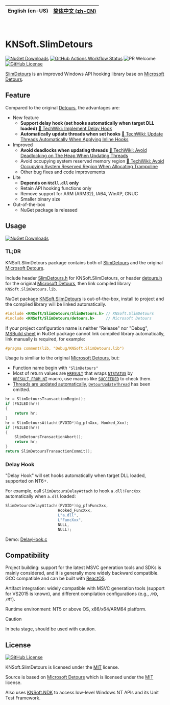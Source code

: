 | **English (en-US)** | [简体中文 (zh-CN)](https://github.com/KNSoft/KNSoft.SlimDetours/blob/main/README.zh-CN.md) |
| --- | --- |

<br>

# KNSoft.SlimDetours

[![NuGet Downloads](https://img.shields.io/nuget/dt/KNSoft.SlimDetours)](https://www.nuget.org/packages/KNSoft.SlimDetours) [![GitHub Actions Workflow Status](https://img.shields.io/github/actions/workflow/status/KNSoft/KNSoft.SlimDetours/msbuild.yml)](https://github.com/KNSoft/KNSoft.SlimDetours/actions/workflows/msbuild.yml) ![PR Welcome](https://img.shields.io/badge/PR-welcome-0688CB.svg) [![GitHub License](https://img.shields.io/github/license/KNSoft/KNSoft.SlimDetours)](https://github.com/KNSoft/KNSoft.SlimDetours/blob/main/LICENSE)

[SlimDetours](https://github.com/KNSoft/KNSoft.SlimDetours) is an improved Windows API hooking library base on [Microsoft Detours](https://github.com/microsoft/Detours).

## Feature

Compared to the original [Detours](https://github.com/microsoft/Detours), the advantages are:

- New feature
  - **Support delay hook (set hooks automatically when target DLL loaded)** [🔗 TechWiki: Implement Delay Hook](https://github.com/KNSoft/KNSoft.SlimDetours/blob/main/Docs/TechWiki/Implement%20Delay%20Hook/README.md)
  - **Automatically update threads when set hooks** [🔗 TechWiki: Update Threads Automatically When Applying Inline Hooks](https://github.com/KNSoft/KNSoft.SlimDetours/blob/main/Docs/TechWiki/Update%20Threads%20Automatically%20When%20Applying%20Inline%20Hooks/README.md)
- Improved
  - **Avoid deadlocks when updating threads** [🔗 TechWiki: Avoid Deadlocking on The Heap When Updating Threads](https://github.com/KNSoft/KNSoft.SlimDetours/blob/main/Docs/TechWiki/Avoid%20Deadlocking%20on%20The%20Heap%20When%20Updating%20Threads/README.md)
  - Avoid occupying system reserved memory region [🔗 TechWiki: Avoid Occupying System Reserved Region When Allocating Trampoline](https://github.com/KNSoft/KNSoft.SlimDetours/blob/main/Docs/TechWiki/Avoid%20Occupying%20System%20Reserved%20Region%20When%20Allocating%20Trampoline/README.md)
  - Other bug fixes and code improvements
- Lite
  - **Depends on `Ntdll.dll` only**
  - Retain API hooking functions only
  - Remove support for ARM (ARM32), IA64, WinXP, GNUC
  - Smaller binary size
- Out-of-the-box
  - NuGet package is released

## Usage

[![NuGet Downloads](https://img.shields.io/nuget/dt/KNSoft.SlimDetours)](https://www.nuget.org/packages/KNSoft.SlimDetours)

### TL;DR

KNSoft.SlimDetours package contains both of [SlimDetours](https://github.com/KNSoft/KNSoft.SlimDetours) and the original [Microsoft Detours](https://github.com/microsoft/Detours).

Include header [SlimDetours.h](https://github.com/KNSoft/KNSoft.SlimDetours/blob/main/Source/SlimDetours/SlimDetours.h) for KNSoft.SlimDetours, or header [detours.h](https://github.com/KNSoft/KNSoft.SlimDetours/blob/main/Source/Detours/src/detours.h) for the original [Microsoft Detours](https://github.com/microsoft/Detours), then link compiled library `KNSoft.SlimDetours.lib`.

NuGet package [KNSoft.SlimDetours](https://www.nuget.org/packages/KNSoft.SlimDetours) is out-of-the-box, install to project and the compiled library will be linked automatically.

```C
#include <KNSoft/SlimDetours/SlimDetours.h> // KNSoft.SlimDetours
#include <KNSoft/SlimDetours/detours.h>     // Microsoft Detours
```

If your project configuration name is neither "Release" nor "Debug", [MSBuild sheet](https://github.com/KNSoft/KNSoft.SlimDetours/blob/main/Source/KNSoft.SlimDetours.targets) in NuGet package cannot link compiled library automatically, link manually is required, for example:
```C
#pragma comment(lib, "Debug/KNSoft.SlimDetours.lib")
```

Usage is similiar to the original [Microsoft Detours](https://github.com/microsoft/Detours), but:

- Function name begin with `"SlimDetours"`
- Most of return values are [`HRESULT`](https://learn.microsoft.com/en-us/openspecs/windows_protocols/ms-erref/0642cb2f-2075-4469-918c-4441e69c548a) that wraps [`NTSTATUS`](https://learn.microsoft.com/en-us/openspecs/windows_protocols/ms-erref/87fba13e-bf06-450e-83b1-9241dc81e781) by [`HRESULT_FROM_NT`](https://learn.microsoft.com/en-us/windows/win32/api/winerror/nf-winerror-hresult_from_nt) macro, use macros like [`SUCCEEDED`](https://learn.microsoft.com/en-us/windows/win32/api/winerror/nf-winerror-succeeded) to check them.
- [Threads are updated automatically](https://github.com/KNSoft/KNSoft.SlimDetours/blob/main/Docs/TechWiki/Update%20Threads%20Automatically%20When%20Applying%20Inline%20Hooks/README.md), [`DetourUpdateThread`](https://github.com/microsoft/Detours/wiki/DetourUpdateThread) has been omitted.
```C
hr = SlimDetoursTransactionBegin();
if (FAILED(hr))
{
    return hr;
}
hr = SlimDetoursAttach((PVOID*)&g_pfnXxx, Hooked_Xxx);
if (FAILED(hr))
{
    SlimDetoursTransactionAbort();
    return hr;
}
return SlimDetoursTransactionCommit();
```

### Delay Hook

"Delay Hook" will set hooks automatically when target DLL loaded, supported on NT6+.

For example, call `SlimDetoursDelayAttach` to hook `a.dll!FuncXxx` automatically when `a.dll` loaded:
```C
SlimDetoursDelayAttach((PVOID*)&g_pfnFuncXxx,
                       Hooked_FuncXxx,
                       L"a.dll",
                       L"FuncXxx",
                       NULL,
                       NULL);
```
Demo: [DelayHook.c](https://github.com/KNSoft/KNSoft.SlimDetours/blob/main/Source/Demo/DelayHook.c)

## Compatibility

Project building: support for the latest MSVC generation tools and SDKs is mainly considered, and it is generally more widely backward compatible. GCC compatible and can be built with [ReactOS](https://github.com/reactos/reactos).

Artifact integration: widely compatible with MSVC generation tools (support for VS2015 is known), and different compilation configurations (e.g., `/MD`, `/MT`).

Runtime environment: NT5 or above OS, x86/x64/ARM64 platform.

> [!CAUTION]
> In beta stage, should be used with caution.

## License

[![GitHub License](https://img.shields.io/github/license/KNSoft/KNSoft.SlimDetours)](https://github.com/KNSoft/KNSoft.SlimDetours/blob/main/LICENSE)

KNSoft.SlimDetours is licensed under the [MIT](https://github.com/KNSoft/KNSoft.SlimDetours/blob/main/LICENSE) license.

Source is based on [Microsoft Detours](https://github.com/microsoft/Detours) which is licensed under the [MIT](https://github.com/microsoft/Detours/blob/main/LICENSE) license.

Also uses [KNSoft.NDK](https://github.com/KNSoft/KNSoft.NDK) to access low-level Windows NT APIs and its Unit Test Framework.
